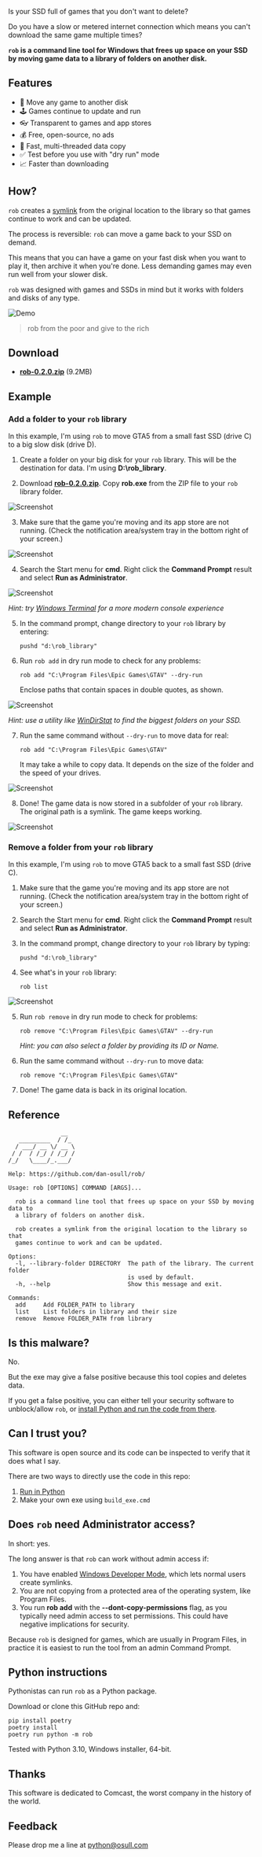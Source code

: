 Is your SSD full of games that you don't want to delete?

Do you have a slow or metered internet connection which means you can't download the same game multiple times?

**`rob` is a command line tool for Windows that frees up space on your SSD by moving game data to a library of folders on another disk.**

## Features

- 💾 Move any game to another disk
- 🕹 Games continue to update and run
- 👓 Transparent to games and app stores
- 💰 Free, open-source, no ads
- 🚀 Fast, multi-threaded data copy
- ✅ Test before you use with "dry run" mode
- 📈 Faster than downloading

## How?

`rob` creates a [symlink](https://en.wikipedia.org/wiki/Symbolic_link) from the original location to the library so that games continue to work and can be updated.

The process is reversible: `rob` can move a game back to your SSD on demand.

This means that you can have a game on your fast disk when you want to play it, then archive it when you're done. Less demanding games may even run well from your slower disk.

`rob` was designed with games and SSDs in mind but it works with folders and disks of any type.

![Demo](screenshots/demo.gif)

> rob from the poor and give to the rich

## Download

- **[rob-0.2.0.zip](https://github.com/dan-osull/rob/releases/download/v0.2.0/rob-0.2.0.zip)** (9.2MB)

## Example

### Add a folder to your `rob` library

In this example, I'm using `rob` to move GTA5 from a small fast SSD (drive C) to a big slow disk (drive D).

1. Create a folder on your big disk for your `rob` library. This will be the destination for data. I'm using **D:\rob_library**.

2. Download **[rob-0.2.0.zip](https://github.com/dan-osull/rob/releases/download/v0.2.0/rob-0.2.0.zip)**. Copy **rob.exe** from the ZIP file to your `rob` library folder.

![Screenshot](screenshots/exe_in_folder.png)

3. Make sure that the game you're moving and its app store are not running. (Check the notification area/system tray in the bottom right of your screen.)

![Screenshot](screenshots/exit_store.png)

4. Search the Start menu for **cmd**. Right click the **Command Prompt** result and select **Run as Administrator**.

![Screenshot](screenshots/start_menu.png)

  *Hint: try [Windows Terminal](https://docs.microsoft.com/en-us/windows/terminal/install) for a more modern console experience*

5. In the command prompt, change directory to your `rob` library by entering:

       pushd "d:\rob_library"

6. Run `rob add` in dry run mode to check for any problems:

       rob add "C:\Program Files\Epic Games\GTAV" --dry-run

    Enclose paths that contain spaces in double quotes, as shown.

![Screenshot](screenshots/rob_add_dry_run.png)

  *Hint: use a utility like [WinDirStat](https://windirstat.net/) to find the biggest folders on your SSD.*

7. Run the same command without `--dry-run` to move data for real:

       rob add "C:\Program Files\Epic Games\GTAV"

   It may take a while to copy data. It depends on the size of the folder and the speed of your drives.

![Screenshot](screenshots/rob_add.png)

8. Done! The game data is now stored in a subfolder of your `rob` library. The original path is a symlink. The game keeps working.

![Screenshot](screenshots/gta5.png)

### Remove a folder from your `rob` library

In this example, I'm using `rob` to move GTA5 back to a small fast SSD (drive C).

1. Make sure that the game you're moving and its app store are not running. (Check the notification area/system tray in the bottom right of your screen.)

2. Search the Start menu for **cmd**. Right click the **Command Prompt** result and select **Run as Administrator**.

3. In the command prompt, change directory to your `rob` library by typing:

       pushd "d:\rob_library"

4. See what's in your `rob` library:

       rob list

![Screenshot](screenshots/rob_list.png)

5. Run `rob remove` in dry run mode to check for problems:

       rob remove "C:\Program Files\Epic Games\GTAV" --dry-run

   *Hint: you can also select a folder by providing its ID or Name.*

6. Run the same command without `--dry-run` to move data:

       rob remove "C:\Program Files\Epic Games\GTAV"

7. Done! The game data is back in its original location.

## Reference

```
               __
   _________  / /_
  / ___/ __ \/ __ \
 / /  / /_/ / /_/ /
/_/   \____/_.___/

Help: https://github.com/dan-osull/rob/

Usage: rob [OPTIONS] COMMAND [ARGS]...

  rob is a command line tool that frees up space on your SSD by moving data to
  a library of folders on another disk.

  rob creates a symlink from the original location to the library so that
  games continue to work and can be updated.

Options:
  -l, --library-folder DIRECTORY  The path of the library. The current folder
                                  is used by default.
  -h, --help                      Show this message and exit.

Commands:
  add     Add FOLDER_PATH to library
  list    List folders in library and their size
  remove  Remove FOLDER_PATH from library
```
## Is this malware?

No. 

But the exe may give a false positive because this tool copies and deletes data.

If you get a false positive, you can either tell your security software to unblock/allow `rob`, or [install Python and run the code from there](#python-instructions).

## Can I trust you?

This software is open source and its code can be inspected to verify that it does what I say.

There are two ways to directly use the code in this repo:

1. [Run in Python](#python-instructions)
2. Make your own exe using `build_exe.cmd`

## Does `rob` need Administrator access?

In short: yes.

The long answer is that `rob` can work without admin access if:

1. You have enabled [Windows Developer Mode](https://docs.microsoft.com/en-us/windows/apps/get-started/enable-your-device-for-development), which lets normal users create symlinks.
2. You are not copying from a protected area of the operating system, like Program Files.
3. You run **rob add** with the **--dont-copy-permissions** flag, as you typically need admin access to set permissions. This could have negative implications for security.

Because `rob` is designed for games, which are usually in Program Files, in practice it is easiest to run the tool from an admin Command Prompt.

## Python instructions

Pythonistas can run `rob` as a Python package.

Download or clone this GitHub repo and:

    pip install poetry
    poetry install
    poetry run python -m rob

Tested with Python 3.10, Windows installer, 64-bit.

## Thanks

This software is dedicated to Comcast, the worst company in the history of the world.

## Feedback

Please drop me a line at python@osull.com